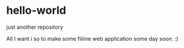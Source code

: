 # hello-world
just another repository

All I want i so to make some fiiiine 
web application some day soon.
:)
